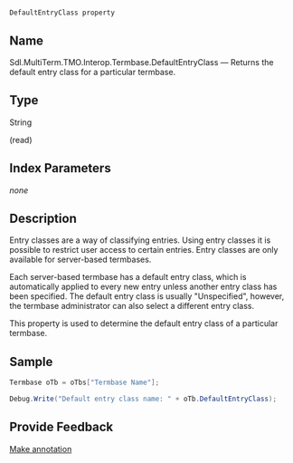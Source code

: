 

# 
    DefaultEntryClass property



## Name

Sdl.MultiTerm.TMO.Interop.Termbase.DefaultEntryClass —          Returns the default entry class for a particular termbase.



## Type

String

(read)



## Index Parameters
*none*


## Description



Entry classes are a way of classifying entries. Using entry classes it is possible to restrict user access to certain entries. Entry classes are only available for server-based termbases.

Each server-based termbase has a default entry class, which is automatically applied to every new entry unless another entry class has been specified. The default entry class is usually "Unspecified", however, the termbase administrator can also select a different entry class.

This property is used to determine the default entry class of a particular termbase.



## Sample


```cs
Termbase oTb = oTbs["Termbase Name"];

Debug.Write("Default entry class name: " + oTb.DefaultEntryClass);
```



## Provide Feedback

[Make annotation](mailto:sdk-feedback@sdl.com&amp;subject=Reference%20for%20Sdl.MultiTerm.TMO.Interop.Termbase.DefaultEntryClass)

